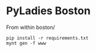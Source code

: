 PyLadies Boston
==========

From within boston/
```
pip install -r requirements.txt
mynt gen -f www
```
